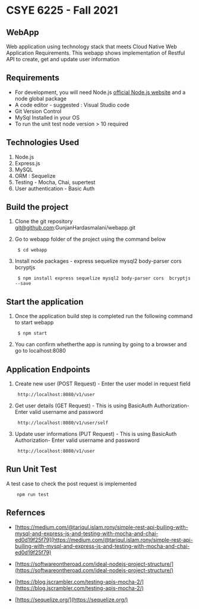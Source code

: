 # CSYE 6225 - Fall 2021
## WebApp

Web application using technology stack that meets Cloud Native Web Application Requirements. 
This webapp shows implementation of Restful API to create, get and update user information

## Requirements
 - For development, you will need Node.js [official Node.js website](https://nodejs.org/) and a node global package
 - A code editor - suggested : Visual Studio code
 - Git Version Control 
 - MySql Installed in your OS
 - To run the unit test node version > 10 required
      

## Technologies Used
1. Node.js
2. Express.js
3. MySQL
4. ORM : Sequelize
5. Testing - Mocha, Chai, supertest
6. User authentication - Basic Auth


## Build the project
1. Clone the git repository git@github.com:GunjanHardasmalani/webapp.git 
2. Go to  webapp folder of the project using the command below

        $ cd webapp
3. Install node packages - express sequelize mysql2 body-parser cors bcryptjs

        $ npm install express sequelize mysql2 body-parser cors  bcryptjs --save

## Start the application
1. Once the application build step is completed run the following command to start webapp

        $ npm start

2. You can confirm whetherthe app is running by going to a browser and go to localhost:8080

## Application Endpoints

1. Create new user (POST Request) - Enter the user model in request field
        
        http://localhost:8080/v1/user 

2. Get user details (GET Request) - This is using BasicAuth Authorization- Enter valid username and password
        
        http://localhost:8080/v1/user/self

3. Update user informations (PUT Request) - This is using BasicAuth Authorization- Enter valid username and password
        
        http://localhost:8080/v1/user 
 
## Run Unit Test

A test case to check the post request is implemented

        npm run test


## Refernces

- [https://medium.com/@tariqul.islam.rony/simple-rest-api-builing-with-mysql-and-express-js-and-testing-with-mocha-and-chai-ed0d19f25f79](https://medium.com/@tariqul.islam.rony/simple-rest-api-builing-with-mysql-and-express-js-and-testing-with-mocha-and-chai-ed0d19f25f79)

- [https://softwareontheroad.com/ideal-nodejs-project-structure/](https://softwareontheroad.com/ideal-nodejs-project-structure/)

- [https://blog.jscrambler.com/testing-apis-mocha-2/](https://blog.jscrambler.com/testing-apis-mocha-2/)

- [https://sequelize.org/](https://sequelize.org/)